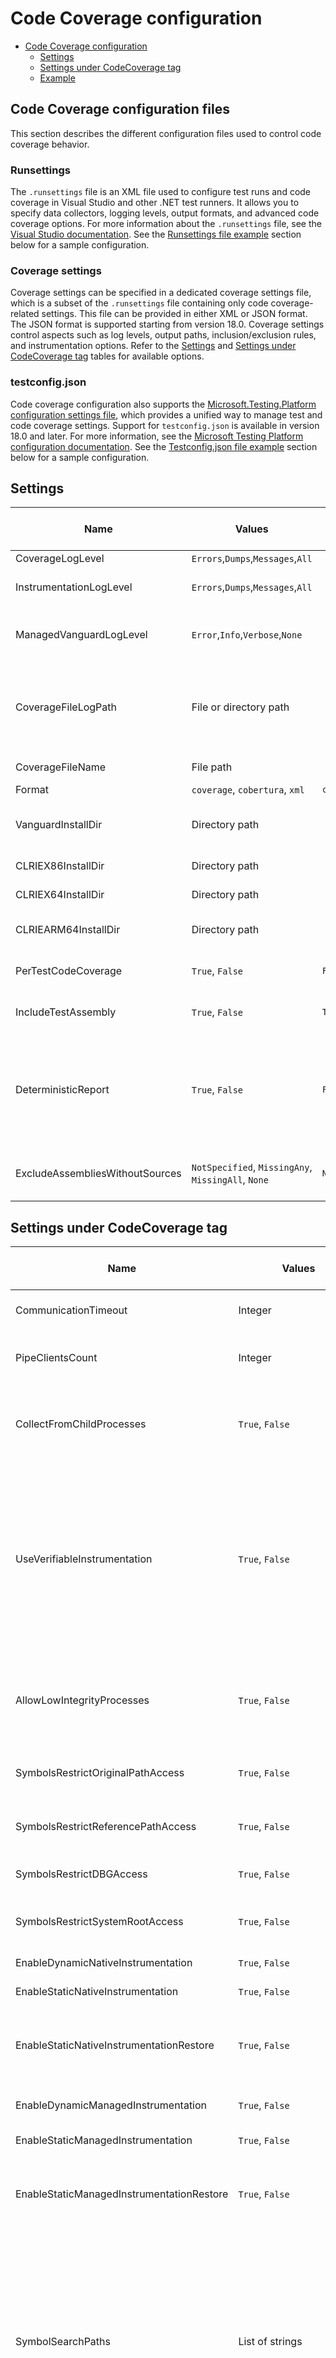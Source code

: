 # Code Coverage configuration

- [Code Coverage configuration](#code-coverage-configuration)
  - [Settings](#settings)
  - [Settings under CodeCoverage tag](#settings-under-codecoverage-tag)
  - [Example](#example)

## Code Coverage configuration files

This section describes the different configuration files used to control code coverage behavior.

### Runsettings

The `.runsettings` file is an XML file used to configure test runs and code coverage in Visual Studio and other .NET test runners. It allows you to specify data collectors, logging levels, output formats, and advanced code coverage options. For more information about the `.runsettings` file, see the [Visual Studio documentation](https://learn.microsoft.com/en-us/visualstudio/test/configure-unit-tests-by-using-a-dot-runsettings-file?view=vs-2022). See the [Runsettings file example](#runsettings-file) section below for a sample configuration.

### Coverage settings

Coverage settings can be specified in a dedicated coverage settings file, which is a subset of the `.runsettings` file containing only code coverage-related settings. This file can be provided in either XML or JSON format. The JSON format is supported starting from version 18.0. Coverage settings control aspects such as log levels, output paths, inclusion/exclusion rules, and instrumentation options. Refer to the [Settings](#settings) and [Settings under CodeCoverage tag](#settings-under-codecoverage-tag) tables for available options.

### testconfig.json

Code coverage configuration also supports the [Microsoft.Testing.Platform configuration settings file](https://learn.microsoft.com/en-us/dotnet/core/testing/microsoft-testing-platform-config), which provides a unified way to manage test and code coverage settings. Support for `testconfig.json` is available in version 18.0 and later. For more information, see the [Microsoft Testing Platform configuration documentation](https://learn.microsoft.com/en-us/dotnet/core/testing/microsoft-testing-platform-config). See the [Testconfig.json file example](#testconfigjson-file) section below for a sample configuration.

## Settings

| Name | Values | Default | [MTP.CodeCoverage](https://www.nuget.org/packages/Microsoft.Testing.Extensions.CodeCoverage) Default | Description | Example (XML) | Example (JSON) | Available in version |
|---|---|---|---|---|---|---|---|
| CoverageLogLevel | `Errors`,`Dumps`,`Messages`,`All` |  |  | Code coverage log level | `<CoverageLogLevel>Dumps</CoverageLogLevel>` | `"CoverageLogLevel": "Dumps"` | 17.14 |
| InstrumentationLogLevel  | `Errors`,`Dumps`,`Messages`,`All` |  |  | CLR Instrumentation Engine log level. More info [here](https://github.com/microsoft/CLRInstrumentationEngine/blob/develop/docs/logging.md). | `<InstrumentationLogLevel>Dumps</InstrumentationLogLevel>` | `"InstrumentationLogLevel": "Dumps"` | 17.14 |
| ManagedVanguardLogLevel  | `Error`,`Info`,`Verbose`,`None` |  |  | Managed instrumentation log level. Logging of managed side of code coverage. | `<ManagedVanguardLogLevel>Info</ManagedVanguardLogLevel>` | `"ManagedVanguardLogLevel": "Info"` | 17.14 |
| CoverageFileLogPath  | File or directory path | | | File path or directory path to place where code coverage and CLR IE logs should be stored. Directory should be specified with `\` at the end. | `<CoverageFileLogPath>D:\examples\logs\coverage.log</CoverageFileLogPath>` | `"CoverageFileLogPath": "D:\\examples\\logs\\coverage.log"` | 17.14 |
| CoverageFileName | File path | | | File path to output code coverage report | `<CoverageFileName>D:\examples\report.coverage</CoverageFileName>` | `"CoverageFileName": "D:\\examples\\report.coverage"` | 17.14 |
| Format | `coverage`, `cobertura`, `xml` | `coverage` | `coverage` | Output report format. | `<Format>coverage</Format>` | `"Format": "coverage"` | 17.14 |
| VanguardInstallDir | Directory path | | | Path to directory where custom `CodeCoverage.exe` and `covrun*.dll` files exists | `<VanguardInstallDir>D:\Microsoft.CodeCoverage\CodeCoverage</VanguardInstallDir>` | `"VanguardInstallDir": "D:\\Microsoft.CodeCoverage\\CodeCoverage"` | 17.14 |
| CLRIEX86InstallDir | Directory path | | | Path to directory with custom CLR IE x86 binary | `<CLRIEX86InstallDir>D:\Microsoft.CodeCoverage\InstrumentationEngine\x86</CLRIEX86InstallDir>` | `"CLRIEX86InstallDir": "D:\\Microsoft.CodeCoverage\\InstrumentationEngine\\x86"` | 17.14 |
| CLRIEX64InstallDir | Directory path | | | Path to directory with custom CLR IE x64 binary | `<CLRIEX64InstallDir>D:\Microsoft.CodeCoverage\InstrumentationEngine\x64</CLRIEX64InstallDir>` | `"CLRIEX64InstallDir": "D:\\Microsoft.CodeCoverage\\InstrumentationEngine\\x64"` | 17.14 |
| CLRIEARM64InstallDir | Directory path | | | Path to directory with custom CLR IE ARM64 binary | `<CLRIEARM64InstallDir>D:\Microsoft.CodeCoverage\InstrumentationEngine\arm64</CLRIEARM64InstallDir>` | `"CLRIEARM64InstallDir": "D:\\Microsoft.CodeCoverage\\InstrumentationEngine\\arm64"` | 17.14 |
| PerTestCodeCoverage | `True`, `False` | `False` | `False` | Indicates if coverage should be collected for each test separately | `<PerTestCodeCoverage>True</PerTestCodeCoverage>` | `"PerTestCodeCoverage": true` | 17.14 |
| IncludeTestAssembly | `True`, `False` | `True` | `False` | Indicates if coverage should be collected for tests projects | `<IncludeTestAssembly>True</IncludeTestAssembly>` | `"IncludeTestAssembly": true` | 17.14 |
| DeterministicReport | `True`, `False` | `False` | `False` | Requires `DeterministicSourcePaths` to be set to `True` during the build. When enabled, paths in the report will start with a deterministic fragment `/_/..` instead of full paths. More details can be found [here](https://github.com/dotnet/sourcelink/blob/main/docs/README.md#deterministicsourcepaths). | `<DeterministicReport>True</DeterministicReport>` | `"DeterministicReport": true` | 17.14 |
| ExcludeAssembliesWithoutSources | `NotSpecified`, `MissingAny`, `MissingAll`, `None` | `NotSpecified` | `MissingAll` | Excludes assemblies from the coverage report if their source files are missing.  | `<ExcludeAssembliesWithoutSources>MissingAll</ExcludeAssembliesWithoutSources>` | `"ExcludeAssembliesWithoutSources": "MissingAll"` | 17.14 |

## Settings under CodeCoverage tag

| Name | Values | Default | [MTP.CodeCoverage](https://www.nuget.org/packages/Microsoft.Testing.Extensions.CodeCoverage) Default | Description | Example (XML) | Example (JSON) | Available in version |
|---|---|---|---|---|---|---|---|
| CommunicationTimeout | Integer | 60000 | 60000 | Specifies communication time out in milliseconds | `<CommunicationTimeout>90000</CommunicationTimeout>` | `"CommunicationTimeout": 90000` | 17.14 |
| PipeClientsCount | Integer | 254 | 254 | Specifies number of pipe connections started by coverage server. | `<PipeClientsCount>2540</PipeClientsCount>` | `"PipeClientsCount": 2540` | 17.14 |
| CollectFromChildProcesses | `True`, `False` | `True` | `True` | When set to True, collects coverage information from child processes that are launched by test or production code. | `<CollectFromChildProcesses>True</CollectFromChildProcesses>` | `"CollectFromChildProcesses": true` | 17.14 |
| UseVerifiableInstrumentation | `True`, `False` | `True` | `False` | Set this to True to collect coverage information for functions marked with the "SecuritySafeCritical" attribute. Instead of writing directly into a memory location from such functions, code coverage inserts a probe that redirects to another function, which in turns writes into memory. | `<UseVerifiableInstrumentation>True</UseVerifiableInstrumentation>` | `"UseVerifiableInstrumentation": true` | 17.14 |
| AllowLowIntegrityProcesses | `True`, `False` | `False` | `False` | When set to True, collects coverage information from child processes that are launched with low-level ACLs, for example, UWP apps. | `<AllowLowIntegrityProcesses>True</AllowLowIntegrityProcesses>` | `"AllowLowIntegrityProcesses": true` | 17.14 |
| SymbolsRestrictOriginalPathAccess | `True`, `False` | `False` | `False` | Determines if looking for a .pdb file in the original debug directory. | `<SymbolsRestrictOriginalPathAccess>True</SymbolsRestrictOriginalPathAccess>` | `"SymbolsRestrictOriginalPathAccess": true` | 17.14 |
| SymbolsRestrictReferencePathAccess | `True`, `False` | `False` | `False` | Determines if looking for a .pdb file is allowed in the path where the .exe file is located. | `<SymbolsRestrictReferencePathAccess>True</SymbolsRestrictReferencePathAccess>` | `"SymbolsRestrictReferencePathAccess": true` | 17.14 |
| SymbolsRestrictDBGAccess | `True`, `False` | `False` | `False` | Determines if looking for debug information is allowed from .dbg files. | `<SymbolsRestrictDBGAccess>True</SymbolsRestrictDBGAccess>` | `"SymbolsRestrictDBGAccess": true` | 17.14 |
| SymbolsRestrictSystemRootAccess | `True`, `False` | `False` | `False` | Determines if searching for .pdb files is allowed in the system root directory. | `<SymbolsRestrictSystemRootAccess>True</SymbolsRestrictSystemRootAccess>` | `"SymbolsRestrictSystemRootAccess": true` | 17.14 |
| EnableDynamicNativeInstrumentation | `True`, `False` | `True` | `True` | Enable dynamic native instrumentation. | `<EnableDynamicNativeInstrumentation>True</EnableDynamicNativeInstrumentation>` | `"EnableDynamicNativeInstrumentation": true` | 17.14 |
| EnableStaticNativeInstrumentation | `True`, `False` | `True` | `False` | Enable static native instrumentation. | `<EnableStaticNativeInstrumentation>True</EnableStaticNativeInstrumentation>` | `"EnableStaticNativeInstrumentation": true` | 17.14 |
| EnableStaticNativeInstrumentationRestore | `True`, `False` | `True` | `True` | Enable static native instrumentation restore. If enabled all instrumented files are restored after collection. | `<EnableStaticNativeInstrumentationRestore>True</EnableStaticNativeInstrumentationRestore>` | `"EnableStaticNativeInstrumentationRestore": true` | 17.14 |
| EnableDynamicManagedInstrumentation | `True`, `False` | `True` | `True` | Enable dynamic managed instrumentation. | `<EnableDynamicManagedInstrumentation>True</EnableDynamicManagedInstrumentation>` | `"EnableDynamicManagedInstrumentation": true` | 17.14 |
| EnableStaticManagedInstrumentation | `True`, `False` | `False` | `False` | Enable static managed instrumentation. | `<EnableStaticManagedInstrumentation>True</EnableStaticManagedInstrumentation>` | `"EnableStaticManagedInstrumentation": true` | 17.14 |
| EnableStaticManagedInstrumentationRestore | `True`, `False` | `True` | `True` | Enable static managed instrumentation restore. If enabled all instrumented files are restored after collection. | `<EnableStaticManagedInstrumentationRestore>True</EnableStaticManagedInstrumentationRestore>` | `"EnableStaticManagedInstrumentationRestore": true` | 17.14 |
| SymbolSearchPaths | List of strings | | | Additional paths to search for .pdb (symbol) files. Symbols must be found for modules to be instrumented. If .pdb files are in the same folder as the .dll or .exe files, they are automatically found. Otherwise, specify them here. Note that searching for symbols increases code coverage runtime. So keep this small and local. | `<SymbolSearchPaths><Path>C:\Users\User\Documents\Visual Studio 2012\Projects\ProjectX\bin\Debug</Path></SymbolSearchPaths>` | `"SymbolSearchPaths": ["C:\\Users\\User\\Documents\\Visual Studio 2012\\Projects\\ProjectX\\bin\\Debug"]` | 17.14 |
| AllowedUsers | List of strings | | | Supported only for .NET Framework. Additional users that will be able to access internal shared memory and pipes. | `<AllowedUsers><User>UserName1</User></AllowedUsers>` | `"AllowedUsers": ["UserName1"]` | 17.14 |
| ModulePaths | List of strings | | | Include and exclude lists for module paths.<br>Empty "Include" clauses imply all; empty "Exclude" clauses imply none. Each element in the list is a regular expression (ECMAScript syntax). See /visualstudio/ide/using-regular-expressions-in-visual-studio. An item must first match at least one entry in the include list to be included. Included items must then not match any entries in the exclude list to remain included. | `<ModulePaths><Exclude><ModulePath>.*CPPUnitTestFramework.*</ModulePath></Exclude></ModulePaths>` | `"ModulePaths": {"Exclude": [".*CPPUnitTestFramework.*"]}` | 17.14 |
| PublicKeyTokens | List | | | Include and exclude lists for public key tokens.<br>Matches the public key token of a signed assembly. | `<PublicKeyTokens><Exclude><PublicKeyToken>^B77A5C561934E089$</PublicKeyToken></Exclude></PublicKeyTokens>` | `"PublicKeyTokens": {"Exclude": ["^B77A5C561934E089$"]}` | 17.14 |
| CompanyNames | List of strings | | | Include and exclude lists for company names.<br>Matches the company name property in the assembly. | `<CompanyNames><Exclude><CompanyName>.*microsoft.*</CompanyName></Exclude></CompanyNames>` | `"CompanyNames": {"Exclude": [".*microsoft.*"]}` | 17.14 |
| Attributes | List of strings | | | Include and exclude lists for attributes.<br>Matches attributes on any code element. | `<Attributes><Exclude><Attribute>^System\.Diagnostics\.DebuggerHiddenAttribute$</Attribute></Exclude></Attributes>` | `"Attributes": {"Exclude": ["^System\\.Diagnostics\\.DebuggerHiddenAttribute$"]}` | 17.14 |
| Sources | List of strings | | | Include and exclude lists for source files.<br>Matches the path of the source files in which each method is defined. | `<Sources><Exclude><Source>.*\\atlmfc\\.*</Source></Exclude></Sources>` | `"Sources": {"Exclude": [".*\\\\atlmfc\\\\.*"]}` | 17.14 |
| Functions | List of strings | | | Include and exclude lists for functions.<br>Matches fully qualified names of functions. Use `\.` to delimit namespaces in C# or Visual Basic, `::` in C++.). | `<Functions><Exclude><Function>^Fabrikam\.UnitTest\..*</Function></Exclude></Functions>` | `"Functions": {"Exclude": ["^Fabrikam\\.UnitTest\\..*"]}` | 17.14 |
| DumpStaticNativeDisassembly | `True`, `False` | `False` | `False` | Generates the assembler dump of the native static instrumentation close to the module. | `<DumpStaticNativeDisassembly>True</DumpStaticNativeDisassembly>` | `"DumpStaticNativeDisassembly": true` | 17.14 |
| FileLogPath | `C:\folder\` or `C:\folder\log.txt` | | | Set the path for the static native instrumentation. | `<FileLogPath>C:\folder\log.txt</FileLogPath>` | `"FileLogPath": "C:\\folder\\log.txt"` | 17.14 |
| LogLevel | `Errors`,`Dumps`,`Messages`,`All` | | | Set the log level for the static native instrumentation. | `<LogLevel>All</LogLevel>` | `"LogLevel": "All"` | 17.14 |
| SkipAutoProperties | `True`, `False` | `False` |  | Skips auto-implemented properties from code coverage results. | `<SkipAutoProperties>False</SkipAutoProperties>` | `"SkipAutoProperties": false` | 18.0 |

## Example

### Runsettings file

```xml
<?xml version="1.0" encoding="utf-8"?>
<!-- File name extension must be .runsettings -->
<RunSettings>
  <DataCollectionRunSettings>
    <DataCollectors>
      <DataCollector friendlyName="Code Coverage" uri="datacollector://Microsoft/CodeCoverage/2.0"
        assemblyQualifiedName="Microsoft.VisualStudio.Coverage.DynamicCoverageDataCollector, Microsoft.VisualStudio.TraceCollector, Version=11.0.0.0, Culture=neutral, PublicKeyToken=b03f5f7f11d50a3a">
        <Configuration>
          <CoverageLogLevel>Dumps</CoverageLogLevel>
          <InstrumentationLogLevel>Dumps</InstrumentationLogLevel>
          <ManagedVanguardLogLevel>Info</ManagedVanguardLogLevel>
          <CoverageFileLogPath>D:\examples\logs\coverage.log</CoverageFileLogPath>
          <CoverageFileName>D:\examples\report.coverage</CoverageFileName>
          <Format>coverage</Format>
          <CLRIEX86InstallDir>
            D:\vscodecoverage\artifacts\test\Microsoft.CodeCoverage\InstrumentationEngine\x86</CLRIEX86InstallDir>
          <CLRIEX64InstallDir>
            D:\vscodecoverage\artifacts\test\Microsoft.CodeCoverage\InstrumentationEngine\x64</CLRIEX64InstallDir>
          <VanguardInstallDir>D:\vscodecoverage\artifacts\test\Microsoft.CodeCoverage\CodeCoverage</VanguardInstallDir>
          <PerTestCodeCoverage>True</PerTestCodeCoverage>
          <IncludeTestAssembly>True</IncludeTestAssembly>

          <CodeCoverage>
            <CommunicationTimeout>90000</CommunicationTimeout>
            <PipeClientsCount>2540</PipeClientsCount>
            <CollectFromChildProcesses>True</CollectFromChildProcesses>
            <UseVerifiableInstrumentation>True</UseVerifiableInstrumentation>
            <AllowLowIntegrityProcesses>True</AllowLowIntegrityProcesses>
            <SymbolsRestrictOriginalPathAccess>True</SymbolsRestrictOriginalPathAccess>
            <SymbolsRestrictReferencePathAccess>True</SymbolsRestrictReferencePathAccess>
            <SymbolsRestrictDBGAccess>True</SymbolsRestrictDBGAccess>
            <SymbolsRestrictSystemRootAccess>True</SymbolsRestrictSystemRootAccess>
            <EnableDynamicNativeInstrumentation>True</EnableDynamicNativeInstrumentation>
            <EnableStaticNativeInstrumentation>True</EnableStaticNativeInstrumentation>
            <EnableStaticNativeInstrumentationRestore>True</EnableStaticNativeInstrumentationRestore>
            <EnableDynamicManagedInstrumentation>True</EnableDynamicManagedInstrumentation>
            <EnableStaticManagedInstrumentation>True</EnableStaticManagedInstrumentation>
            <EnableStaticManagedInstrumentationRestore>True</EnableStaticManagedInstrumentationRestore>
            <SymbolSearchPaths>
              <Path>C:\Users\User\Documents\Visual Studio 2012\Projects\ProjectX\bin\Debug</Path>
              <Path>\\mybuildshare\builds\ProjectX</Path>
            </SymbolSearchPaths>
            <AllowedUsers>
              <User>UserName1</User>
              <User>UserName2</User>
            </AllowedUsers>
            <ModulePaths>
              <Include>
                <ModulePath>.*\.dll$</ModulePath>
                <ModulePath>.*\.exe$</ModulePath>
              </Include>
              <Exclude>
                <ModulePath>.*CPPUnitTestFramework.*</ModulePath>
              </Exclude>
            </ModulePaths>
            <Functions>
              <Exclude>
                <Function>^Fabrikam\.UnitTest\..*</Function>
                <Function>^std::.*</Function>
                <Function>^ATL::.*</Function>
                <Function>.*::__GetTestMethodInfo.*</Function>
                <Function>^Microsoft::VisualStudio::CppCodeCoverageFramework::.*</Function>
                <Function>^Microsoft::VisualStudio::CppUnitTestFramework::.*</Function>
              </Exclude>
            </Functions>
            <Attributes>
              <Exclude>
                <Attribute>^System\.Diagnostics\.DebuggerHiddenAttribute$</Attribute>
                <Attribute>^System\.Diagnostics\.DebuggerNonUserCodeAttribute$</Attribute>
                <Attribute>^System\.CodeDom\.Compiler\.GeneratedCodeAttribute$</Attribute>
                <Attribute>^System\.Diagnostics\.CodeAnalysis\.ExcludeFromCodeCoverageAttribute$</Attribute>
              </Exclude>
            </Attributes>
            <Sources>
              <Exclude>
                <Source>.*\\atlmfc\\.*</Source>
                <Source>.*\\vctools\\.*</Source>
                <Source>.*\\public\\sdk\\.*</Source>
                <Source>.*\\microsoft sdks\\.*</Source>
                <Source>.*\\vc\\include\\.*</Source>
              </Exclude>
            </Sources>
            <CompanyNames>
              <Exclude>
                <CompanyName>.*microsoft.*</CompanyName>
              </Exclude>
            </CompanyNames>
            <PublicKeyTokens>
              <Exclude>
                <PublicKeyToken>^B77A5C561934E089$</PublicKeyToken>
                <PublicKeyToken>^B03F5F7F11D50A3A$</PublicKeyToken>
                <PublicKeyToken>^31BF3856AD364E35$</PublicKeyToken>
                <PublicKeyToken>^89845DCD8080CC91$</PublicKeyToken>
                <PublicKeyToken>^71E9BCE111E9429C$</PublicKeyToken>
                <PublicKeyToken>^8F50407C4E9E73B6$</PublicKeyToken>
                <PublicKeyToken>^E361AF139669C375$</PublicKeyToken>
              </Exclude>
            </PublicKeyTokens>
            <DumpStaticNativeDisassembly>False</DumpStaticNativeDisassembly>
            <FileLogPath>C:\logs\</FileLogPath>
            <LogLevel>All</LogLevel>
          </CodeCoverage>
        </Configuration>
      </DataCollector>
    </DataCollectors>
  </DataCollectionRunSettings>
</RunSettings>
```

To enable all available logs

```xml
<RunSettings>
  <DataCollectionRunSettings>
    <DataCollectors>
      <DataCollector friendlyName="Code Coverage" uri="datacollector://Microsoft/CodeCoverage/2.0"
        assemblyQualifiedName="Microsoft.VisualStudio.Coverage.DynamicCoverageDataCollector, Microsoft.VisualStudio.TraceCollector">
        <Configuration>
          <CoverageLogLevel>Dumps</CoverageLogLevel>
          <InstrumentationLogLevel>Dumps</InstrumentationLogLevel>
          <ManagedVanguardLogLevel>Verbose</ManagedVanguardLogLevel>
          <CoverageFileLogPath>C:\LogFolder\</CoverageFileLogPath>
          <PerTestCodeCoverage>False</PerTestCodeCoverage>
          <CodeCoverage>
            <FileLogPath>C:\LogFolder\</FileLogPath>
            <LogLevel>All</LogLevel>
            <DumpStaticNativeDisassembly>true</DumpStaticNativeDisassembly>
          </CodeCoverage>
        </Configuration>
      </DataCollector>
    </DataCollectors>
  </DataCollectionRunSettings>
</RunSettings>
```

### Coverage config file

```xml
<?xml version="1.0" encoding="utf-8"?>
<Configuration>
  <CoverageLogLevel>Dumps</CoverageLogLevel>
  <InstrumentationLogLevel>Dumps</InstrumentationLogLevel>
  <ManagedVanguardLogLevel>Info</ManagedVanguardLogLevel>
  <CoverageFileLogPath>D:\examples\logs\coverage.log</CoverageFileLogPath>
  <CoverageFileName>D:\examples\report.coverage</CoverageFileName>
  <Format>coverage</Format>
  <CLRIEX86InstallDir>
    D:\vscodecoverage\artifacts\test\Microsoft.CodeCoverage\InstrumentationEngine\x86</CLRIEX86InstallDir>
  <CLRIEX64InstallDir>
    D:\vscodecoverage\artifacts\test\Microsoft.CodeCoverage\InstrumentationEngine\x64</CLRIEX64InstallDir>
  <VanguardInstallDir>D:\vscodecoverage\artifacts\test\Microsoft.CodeCoverage\CodeCoverage</VanguardInstallDir>
  <PerTestCodeCoverage>True</PerTestCodeCoverage>
  <IncludeTestAssembly>True</IncludeTestAssembly>

  <CodeCoverage>
    <CommunicationTimeout>90000</CommunicationTimeout>
    <PipeClientsCount>2540</PipeClientsCount>
    <CollectFromChildProcesses>True</CollectFromChildProcesses>
    <UseVerifiableInstrumentation>True</UseVerifiableInstrumentation>
    <AllowLowIntegrityProcesses>True</AllowLowIntegrityProcesses>
    <SymbolsRestrictOriginalPathAccess>True</SymbolsRestrictOriginalPathAccess>
    <SymbolsRestrictReferencePathAccess>True</SymbolsRestrictReferencePathAccess>
    <SymbolsRestrictDBGAccess>True</SymbolsRestrictDBGAccess>
    <SymbolsRestrictSystemRootAccess>True</SymbolsRestrictSystemRootAccess>
    <EnableDynamicNativeInstrumentation>True</EnableDynamicNativeInstrumentation>
    <EnableStaticNativeInstrumentation>True</EnableStaticNativeInstrumentation>
    <EnableStaticNativeInstrumentationRestore>True</EnableStaticNativeInstrumentationRestore>
    <EnableDynamicManagedInstrumentation>True</EnableDynamicManagedInstrumentation>
    <EnableStaticManagedInstrumentation>True</EnableStaticManagedInstrumentation>
    <EnableStaticManagedInstrumentationRestore>True</EnableStaticManagedInstrumentationRestore>
    <SymbolSearchPaths>
      <Path>C:\Users\User\Documents\Visual Studio 2012\Projects\ProjectX\bin\Debug</Path>
      <Path>\\mybuildshare\builds\ProjectX</Path>
    </SymbolSearchPaths>
    <AllowedUsers>
      <User>UserName1</User>
      <User>UserName2</User>
    </AllowedUsers>
    <ModulePaths>
      <Include>
        <ModulePath>.*\.dll$</ModulePath>
        <ModulePath>.*\.exe$</ModulePath>
      </Include>
      <Exclude>
        <ModulePath>.*CPPUnitTestFramework.*</ModulePath>
      </Exclude>
    </ModulePaths>
    <Functions>
      <Exclude>
        <Function>^Fabrikam\.UnitTest\..*</Function>
        <Function>^std::.*</Function>
        <Function>^ATL::.*</Function>
        <Function>.*::__GetTestMethodInfo.*</Function>
        <Function>^Microsoft::VisualStudio::CppCodeCoverageFramework::.*</Function>
        <Function>^Microsoft::VisualStudio::CppUnitTestFramework::.*</Function>
      </Exclude>
    </Functions>
    <Attributes>
      <Exclude>
        <Attribute>^System\.Diagnostics\.DebuggerHiddenAttribute$</Attribute>
        <Attribute>^System\.Diagnostics\.DebuggerNonUserCodeAttribute$</Attribute>
        <Attribute>^System\.CodeDom\.Compiler\.GeneratedCodeAttribute$</Attribute>
        <Attribute>^System\.Diagnostics\.CodeAnalysis\.ExcludeFromCodeCoverageAttribute$</Attribute>
      </Exclude>
    </Attributes>
    <Sources>
      <Exclude>
        <Source>.*\\atlmfc\\.*</Source>
        <Source>.*\\vctools\\.*</Source>
        <Source>.*\\public\\sdk\\.*</Source>
        <Source>.*\\microsoft sdks\\.*</Source>
        <Source>.*\\vc\\include\\.*</Source>
      </Exclude>
    </Sources>
    <CompanyNames>
      <Exclude>
        <CompanyName>.*microsoft.*</CompanyName>
      </Exclude>
    </CompanyNames>
    <PublicKeyTokens>
      <Exclude>
        <PublicKeyToken>^B77A5C561934E089$</PublicKeyToken>
        <PublicKeyToken>^B03F5F7F11D50A3A$</PublicKeyToken>
        <PublicKeyToken>^31BF3856AD364E35$</PublicKeyToken>
        <PublicKeyToken>^89845DCD8080CC91$</PublicKeyToken>
        <PublicKeyToken>^71E9BCE111E9429C$</PublicKeyToken>
        <PublicKeyToken>^8F50407C4E9E73B6$</PublicKeyToken>
        <PublicKeyToken>^E361AF139669C375$</PublicKeyToken>
      </Exclude>
    </PublicKeyTokens>
    <DumpStaticNativeDisassembly>False</DumpStaticNativeDisassembly>
    <FileLogPath>C:\logs\</FileLogPath>
    <LogLevel>All</LogLevel>
  </CodeCoverage>
</Configuration>
```

```json
{
  "Configuration": {
    "CoverageLogLevel": "Dumps",
    "InstrumentationLogLevel": "Dumps",
    "ManagedVanguardLogLevel": "Info",
    "CoverageFileLogPath": "D:\\examples\\logs\\coverage.log",
    "CoverageFileName": "D:\\examples\\report.coverage",
    "Format": "coverage",
    "CLRIEX86InstallDir": "D:\\vscodecoverage\\artifacts\\test\\Microsoft.CodeCoverage\\InstrumentationEngine\\x86",
    "CLRIEX64InstallDir": "D:\\vscodecoverage\\artifacts\\test\\Microsoft.CodeCoverage\\InstrumentationEngine\\x64",
    "VanguardInstallDir": "D:\\vscodecoverage\\artifacts\\test\\Microsoft.CodeCoverage\\CodeCoverage",
    "PerTestCodeCoverage": true,
    "IncludeTestAssembly": true,
    "CodeCoverage": {
      "CommunicationTimeout": 90000,
      "PipeClientsCount": 2540,
      "CollectFromChildProcesses": true,
      "UseVerifiableInstrumentation": true,
      "AllowLowIntegrityProcesses": true,
      "SymbolsRestrictOriginalPathAccess": true,
      "SymbolsRestrictReferencePathAccess": true,
      "SymbolsRestrictDBGAccess": true,
      "SymbolsRestrictSystemRootAccess": true,
      "EnableDynamicNativeInstrumentation": true,
      "EnableStaticNativeInstrumentation": true,
      "EnableStaticNativeInstrumentationRestore": true,
      "EnableDynamicManagedInstrumentation": true,
      "EnableStaticManagedInstrumentation": true,
      "EnableStaticManagedInstrumentationRestore": true,
      "SymbolSearchPaths": [
        "C:\\Users\\User\\Documents\\Visual Studio 2012\\Projects\\ProjectX\\bin\\Debug",
        "\\\\mybuildshare\\builds\\ProjectX"
      ],
      "AllowedUsers": [
        "UserName1",
        "UserName2"
      ],
      "ModulePaths": {
        "Include": [
          ".*\\.dll$",
          ".*\\.exe$"
        ],
        "Exclude": [
          ".*CPPUnitTestFramework.*"
        ]
      },
      "Functions": {
        "Exclude": [
          "^Fabrikam\\.UnitTest\\..*",
          "^std::.*",
          "^ATL::.*",
          ".*::__GetTestMethodInfo.*",
          "^Microsoft::VisualStudio::CppCodeCoverageFramework::.*",
          "^Microsoft::VisualStudio::CppUnitTestFramework::.*"
        ]
      },
      "Attributes": {
        "Exclude": [
          "^System\\.Diagnostics\\.DebuggerHiddenAttribute$",
          "^System\\.Diagnostics\\.DebuggerNonUserCodeAttribute$",
          "^System\\.CodeDom\\.Compiler\\.GeneratedCodeAttribute$",
          "^System\\.Diagnostics\\.CodeAnalysis\\.ExcludeFromCodeCoverageAttribute$"
        ]
      },
      "Sources": {
        "Exclude": [
          ".*\\\\atlmfc\\\\.*",
          ".*\\\\vctools\\\\.*",
          ".*\\\\public\\\\sdk\\\\.*",
          ".*\\\\microsoft sdks\\\\.*",
          ".*\\\\vc\\\\include\\\\.*"
        ]
      },
      "CompanyNames": {
        "Exclude": [
          ".*microsoft.*"
        ]
      },
      "PublicKeyTokens": {
        "Exclude": [
          "^B77A5C561934E089$",
          "^B03F5F7F11D50A3A$",
          "^31BF3856AD364E35$",
          "^89845DCD8080CC91$",
          "^71E9BCE111E9429C$",
          "^8F50407C4E9E73B6$",
          "^E361AF139669C375$"
        ]
      },
      "DumpStaticNativeDisassembly": false,
      "FileLogPath": "C:\\logs\\",
      "LogLevel": "All"
    }
  }
}
```

### Testconfig.json file

```json
{
  "codeCoverage": {
    "Configuration": {
      "CoverageLogLevel": "Dumps",
      "InstrumentationLogLevel": "Dumps",
      "ManagedVanguardLogLevel": "Info",
      "CoverageFileLogPath": "D:\\examples\\logs\\coverage.log",
      "CoverageFileName": "D:\\examples\\report.coverage",
      "Format": "coverage",
      "CLRIEX86InstallDir": "D:\\vscodecoverage\\artifacts\\test\\Microsoft.CodeCoverage\\InstrumentationEngine\\x86",
      "CLRIEX64InstallDir": "D:\\vscodecoverage\\artifacts\\test\\Microsoft.CodeCoverage\\InstrumentationEngine\\x64",
      "VanguardInstallDir": "D:\\vscodecoverage\\artifacts\\test\\Microsoft.CodeCoverage\\CodeCoverage",
      "PerTestCodeCoverage": true,
      "IncludeTestAssembly": true,
      "CodeCoverage": {
        "CommunicationTimeout": 90000,
        "PipeClientsCount": 2540,
        "CollectFromChildProcesses": true,
        "UseVerifiableInstrumentation": true,
        "AllowLowIntegrityProcesses": true,
        "SymbolsRestrictOriginalPathAccess": true,
        "SymbolsRestrictReferencePathAccess": true,
        "SymbolsRestrictDBGAccess": true,
        "SymbolsRestrictSystemRootAccess": true,
        "EnableDynamicNativeInstrumentation": true,
        "EnableStaticNativeInstrumentation": true,
        "EnableStaticNativeInstrumentationRestore": true,
        "EnableDynamicManagedInstrumentation": true,
        "EnableStaticManagedInstrumentation": true,
        "EnableStaticManagedInstrumentationRestore": true,
        "SymbolSearchPaths": [
          "C:\\Users\\User\\Documents\\Visual Studio 2012\\Projects\\ProjectX\\bin\\Debug",
          "\\\\mybuildshare\\builds\\ProjectX"
        ],
        "AllowedUsers": [
          "UserName1",
          "UserName2"
        ],
        "ModulePaths": {
          "Include": [
            ".*\\.dll$",
            ".*\\.exe$"
          ],
          "Exclude": [
            ".*CPPUnitTestFramework.*"
          ]
        },
        "Functions": {
          "Exclude": [
            "^Fabrikam\\.UnitTest\\..*",
            "^std::.*",
            "^ATL::.*",
            ".*::__GetTestMethodInfo.*",
            "^Microsoft::VisualStudio::CppCodeCoverageFramework::.*",
            "^Microsoft::VisualStudio::CppUnitTestFramework::.*"
          ]
        },
        "Attributes": {
          "Exclude": [
            "^System\\.Diagnostics\\.DebuggerHiddenAttribute$",
            "^System\\.Diagnostics\\.DebuggerNonUserCodeAttribute$",
            "^System\\.CodeDom\\.Compiler\\.GeneratedCodeAttribute$",
            "^System\\.Diagnostics\\.CodeAnalysis\\.ExcludeFromCodeCoverageAttribute$"
          ]
        },
        "Sources": {
          "Exclude": [
            ".*\\\\atlmfc\\\\.*",
            ".*\\\\vctools\\\\.*",
            ".*\\\\public\\\\sdk\\\\.*",
            ".*\\\\microsoft sdks\\\\.*",
            ".*\\\\vc\\\\include\\\\.*"
          ]
        },
        "CompanyNames": {
          "Exclude": [
            ".*microsoft.*"
          ]
        },
        "PublicKeyTokens": {
          "Exclude": [
            "^B77A5C561934E089$",
            "^B03F5F7F11D50A3A$",
            "^31BF3856AD364E35$",
            "^89845DCD8080CC91$",
            "^71E9BCE111E9429C$",
            "^8F50407C4E9E73B6$",
            "^E361AF139669C375$"
          ]
        },
        "DumpStaticNativeDisassembly": false,
        "FileLogPath": "C:\\logs\\",
        "LogLevel": "All"
      }
    }
  }
}
```
